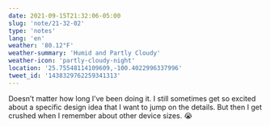 ```yaml
---
date: 2021-09-15T21:32:06-05:00
slug: 'note/21-32-02'
type: 'notes'
lang: 'en'
weather: '80.12°F'
weather-summary: 'Humid and Partly Cloudy'
weather-icon: 'partly-cloudy-night'
location: '25.75548114109609,-100.4022996337996'
tweet_id: '1438329762259341313'
---
```

Doesn’t matter how long I’ve been doing it. I still sometimes get so excited about a specific design idea that I want to jump on the details. But then I get crushed when I remember about other device sizes. 😭